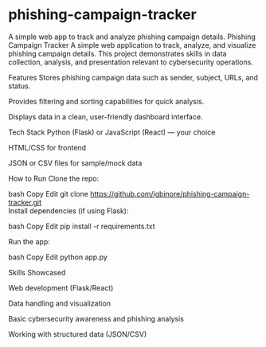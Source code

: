 # phishing-campaign-tracker
A simple web app to track and analyze phishing campaign details.
Phishing Campaign Tracker
A simple web application to track, analyze, and visualize phishing campaign details. This project demonstrates skills in data collection, analysis, and presentation relevant to cybersecurity operations.

Features
Stores phishing campaign data such as sender, subject, URLs, and status.

Provides filtering and sorting capabilities for quick analysis.

Displays data in a clean, user-friendly dashboard interface.

Tech Stack
Python (Flask) or JavaScript (React) — your choice

HTML/CSS for frontend

JSON or CSV files for sample/mock data

How to Run
Clone the repo:

bash
Copy
Edit
git clone https://github.com/igbinore/phishing-campaign-tracker.git  
Install dependencies (if using Flask):

bash
Copy
Edit
pip install -r requirements.txt  

Run the app:

bash
Copy
Edit
python app.py  


Skills Showcased

Web development (Flask/React)

Data handling and visualization

Basic cybersecurity awareness and phishing analysis

Working with structured data (JSON/CSV)
